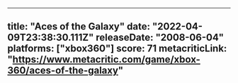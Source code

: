 
---
title: "Aces of the Galaxy"
date: "2022-04-09T23:38:30.111Z"
releaseDate: "2008-06-04"
platforms: ["xbox360"]
score: 71
metacriticLink: "https://www.metacritic.com/game/xbox-360/aces-of-the-galaxy"
---

